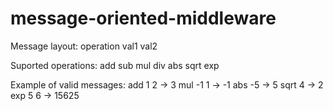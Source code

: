 # message-oriented-middleware

Message layout:
operation val1 val2

Suported operations:
add
sub
mul
div
abs
sqrt
exp

Example of valid messages:
add 1 2     -> 3
mul -1 1    -> -1
abs -5      -> 5
sqrt 4      -> 2
exp 5 6     -> 15625
